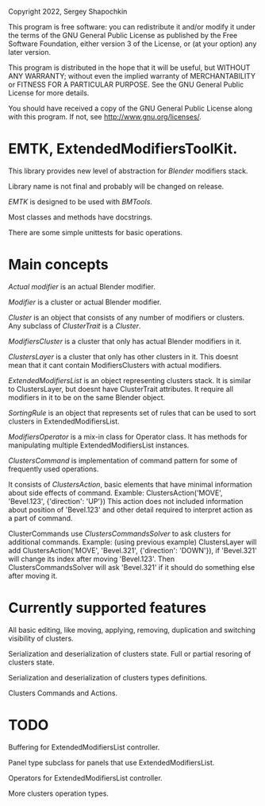 Copyright 2022, Sergey Shapochkin

 This program is free software: you can redistribute it and/or modify
 it under the terms of the GNU General Public License as published by
 the Free Software Foundation, either version 3 of the License, or
 (at your option) any later version.

 This program is distributed in the hope that it will be useful,
 but WITHOUT ANY WARRANTY; without even the implied warranty of
 MERCHANTABILITY or FITNESS FOR A PARTICULAR PURPOSE.  See the
 GNU General Public License for more details.

 You should have received a copy of the GNU General Public License
 along with this program.  If not, see <http://www.gnu.org/licenses/>.


EMTK, ExtendedModifiersToolKit.
=======================================

This library provides new level of abstraction for _Blender_ modifiers stack.

Library name is not final and probably will be changed on release.

_EMTK_ is designed to be used with _BMTools_.

Most classes and methods have docstrings.

There are some simple unittests for basic operations.

# Main concepts #
_Actual_ _modifier_ is an actual Blender modifier.

_Modifier_ is a cluster or actual Blender modifier.

_Cluster_ is an object that consists of any number
of modifiers or clusters.
Any subclass of _ClusterTrait_ is a _Cluster_. 

_ModifiersCluster_ is a cluster that only has
actual Blender modifiers in it.

_ClustersLayer_ is a cluster that only has
other clusters in it. This doesnt mean
that it cant contain ModifiersClusters
with actual modifiers.

_ExtendedModifiersList_ is an object representing
clusters stack. It is similar to ClustersLayer,
but doesnt have ClusterTrait attributes.
It require all modifiers in it to be on the same Blender object.

_SortingRule_ is an object that represents set of
rules that can be used to sort clusters in ExtendedModifiersList.

_ModifiersOperator_ is a mix-in class for Operator class.
It has methods for manipulating multiple
ExtendedModifiersList instances.

_ClustersCommand_ is implementation of command pattern for
some of frequently used operations.

It consists of _ClustersAction_, basic elements that have minimal information
about side effects of command.
Examble:
ClustersAction('MOVE', 'Bevel.123', {'direction': 'UP'})
This action does not included information about position of 'Bevel.123' and
other detail required to interpret action as a part of command.

ClusterCommands use _ClustersCommandsSolver_ to ask clusters for additional commands.
Example:
(using previous example)
ClustersLayer will add ClustersAction('MOVE', 'Bevel.321', {'direction': 'DOWN'}),
if 'Bevel.321' will change its index after moving 'Bevel.123'.
Then ClustersCommandsSolver will ask 'Bevel.321' if it should do something else
after moving it.

# Currently supported features # 
All basic editing, like moving, applying, removing,
duplication and switching visibility of clusters.

Serialization and deserialization of clusters state.
Full or partial resoring of clusters state.

Serialization and deserialization of clusters types definitions.

Clusters Commands and Actions.

# TODO # 
Buffering for ExtendedModifiersList controller.

Panel type subclass for panels that use
ExtendedModifiersList.

Operators for ExtendedModifiersList controller.

More clusters operation types.
